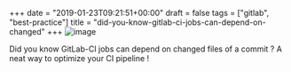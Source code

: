 +++
date = "2019-01-23T09:21:51+00:00"
draft = false
tags = ["gitlab", "best-practice"]
title = "did-you-know-gitlab-ci-jobs-can-depend-on-changed"
+++
![image](/img/2019-01-23-did-you-know-gitlab-ci-jobs-can-depend-on-changed/199a6a497cfd6093746c2fa3f967ec2443b8d0defc3351bcf060d16b45e54473.png)

Did you know GitLab-CI jobs can depend on changed files of a commit ? A neat way to optimize your CI pipeline !
